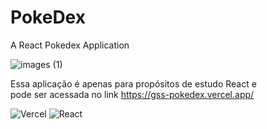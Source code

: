 # PokeDex
A React Pokedex Application

![images (1)](https://user-images.githubusercontent.com/26338224/196836139-c369db81-d895-43af-84ee-0b6df5ffe6e2.jpg)

Essa aplicação é apenas para propósitos de estudo React e <br>
pode ser acessada no link https://gss-pokedex.vercel.app/

![Vercel](https://img.shields.io/badge/vercel-%23000000.svg?style=for-the-badge&logo=vercel&logoColor=white) ![React](https://img.shields.io/badge/react-%2320232a.svg?style=for-the-badge&logo=react&logoColor=%2361DAFB)
